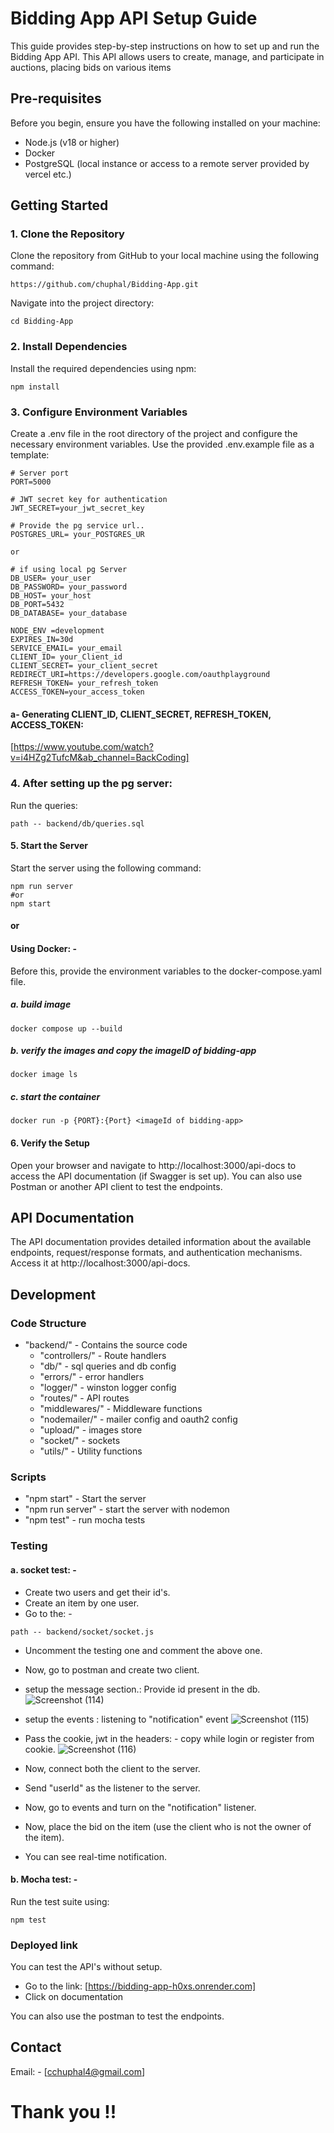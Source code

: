 
# Bidding App API Setup Guide

This guide provides step-by-step instructions on how to set up and run the Bidding App API. This API allows users to create, manage, and participate in auctions, placing bids on various items


## Pre-requisites
Before you begin, ensure you have the following installed on your machine:
* Node.js (v18 or higher)
* Docker
* PostgreSQL (local instance or access to a remote server provided by vercel etc.)

## Getting Started

### 1. Clone the Repository
Clone the repository from GitHub to your local machine using the following command:

```shell
https://github.com/chuphal/Bidding-App.git
```

Navigate into the project directory:
```shell
cd Bidding-App
```
### 2. Install Dependencies
Install the required dependencies using npm:

```shell
npm install
```
### 3. Configure Environment Variables
Create a .env file in the root directory of the project and configure the necessary environment variables. Use the provided .env.example file as a template:

```text
# Server port
PORT=5000

# JWT secret key for authentication
JWT_SECRET=your_jwt_secret_key

# Provide the pg service url..
POSTGRES_URL= your_POSTGRES_UR

or

# if using local pg Server
DB_USER= your_user
DB_PASSWORD= your_password
DB_HOST= your_host
DB_PORT=5432
DB_DATABASE= your_database

NODE_ENV =development
EXPIRES_IN=30d
SERVICE_EMAIL= your_email
CLIENT_ID= your_Client_id
CLIENT_SECRET= your_client_secret
REDIRECT_URI=https://developers.google.com/oauthplayground
REFRESH_TOKEN= your_refresh_token
ACCESS_TOKEN=your_access_token

```
#### a- Generating CLIENT_ID, CLIENT_SECRET, REFRESH_TOKEN,  ACCESS_TOKEN:
[https://www.youtube.com/watch?v=i4HZg2TufcM&ab_channel=BackCoding]

### 4. After setting up the pg server:
Run the queries:
```text
path -- backend/db/queries.sql
```

#### 5. Start the Server
Start the server using the following command:
```shell
npm run server
#or 
npm start
```

#### or 
#### Using Docker: -
Before this, provide the environment variables to the docker-compose.yaml file.

##### a. build image
```shell
docker compose up --build
```

##### b. verify the images and copy the imageID of bidding-app
```shell
docker image ls
```

##### c. start the container
```shell
docker run -p {PORT}:{Port} <imageId of bidding-app>
```

#### 6. Verify the Setup
Open your browser and navigate to http://localhost:3000/api-docs to access the API documentation (if Swagger is set up). You can also use Postman or another API client to test the endpoints.

## API Documentation
The API documentation provides detailed information about the available endpoints, request/response formats, and authentication mechanisms. Access it at http://localhost:3000/api-docs.

## Development
### Code Structure

* "backend/" - Contains the source code
    * "controllers/" - Route handlers
    * "db/" - sql queries and db config
    * "errors/" - error handlers
    * "logger/" - winston logger config
    * "routes/" - API routes
    * "middlewares/" - Middleware functions
    * "nodemailer/" - mailer config and oauth2 config
    * "upload/" - images store
    * "socket/" - sockets
    * "utils/" - Utility functions
    
### Scripts

* "npm start" - Start the server
* "npm run server" - start the server with nodemon
* "npm test" - run mocha tests

### Testing
#### a. socket test: -
* Create two users and get their id's.
* Create an item by one user.
* Go to the: -
```text
path -- backend/socket/socket.js 
```
* Uncomment the testing one and comment the above one.
* Now, go to postman and create two client.
* setup the message section.: Provide id present in the db.
![Screenshot (114)](https://github.com/chuphal/Bidding-App/assets/91324501/e9719f67-d9b3-4920-8ce2-5c50d1cb5a55)

* setup the events : listening to "notification" event
![Screenshot (115)](https://github.com/chuphal/Bidding-App/assets/91324501/e7fe2122-3b30-49c6-bb36-c68662b4509e)

* Pass the cookie, jwt in the headers: - copy while login or register from cookie.
![Screenshot (116)](https://github.com/chuphal/Bidding-App/assets/91324501/3dd18564-be3d-4f25-9e39-cecf0995edd7)

* Now, connect both the client to the server.
* Send "userId" as the listener to the server.
* Now, go to events and turn on the "notification" listener.
* Now, place the bid on the item (use the client who is not the owner of the item).
* You can see real-time notification.

#### b. Mocha test: -
Run the test suite using:
```shell
npm test

```
### Deployed link
You can test the API's without setup.
* Go to the link:  [https://bidding-app-h0xs.onrender.com]
* Click on documentation

You can also use the postman to test the endpoints.

## Contact
Email: - [cchuphal4@gmail.com]


# Thank you !!
